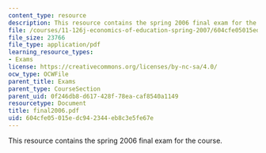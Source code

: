 ```yaml
---
content_type: resource
description: This resource contains the spring 2006 final exam for the course.
file: /courses/11-126j-economics-of-education-spring-2007/604cfe05015edc942344eb8c3e5fe67e_final2006.pdf
file_size: 23766
file_type: application/pdf
learning_resource_types:
- Exams
license: https://creativecommons.org/licenses/by-nc-sa/4.0/
ocw_type: OCWFile
parent_title: Exams
parent_type: CourseSection
parent_uid: 0f246db8-d617-428f-78ea-caf8540a1149
resourcetype: Document
title: final2006.pdf
uid: 604cfe05-015e-dc94-2344-eb8c3e5fe67e
---
```

This resource contains the spring 2006 final exam for the course.